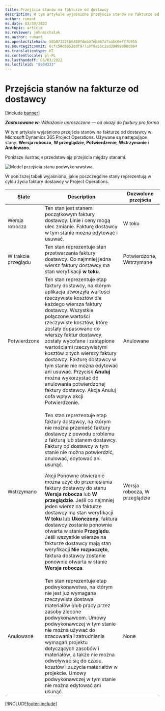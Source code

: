 ```yaml
---
title: Przejścia stanów na fakturze od dostawcy
description: W tym artykule wyjaśniono przejścia stanów na fakturze od dostawcy w Microsoft Dynamics 365 Project Operations.
author: rumant
ms.date: 03/30/2022
ms.topic: article
ms.reviewer: johnmichalak
ms.author: rumant
ms.openlocfilehash: 58b07322fb6480fdeb07eb867a7aabc0eff7b955
ms.sourcegitcommit: 6cfc50d89528df977a8f6a55c1ad39d99800d9b4
ms.translationtype: HT
ms.contentlocale: pl-PL
ms.lasthandoff: 06/03/2022
ms.locfileid: "8934333"
---
```

# <a name="state-transitions-on-a-vendor-invoice"></a>Przejścia stanów na fakturze od dostawcy

[!include [banner](../../includes/dataverse-preview.md)]

_**Zastosowane w:** Wdrażanie uproszczone — od okazji do faktury pro forma_

W tym artykule wyjaśniono przejścia stanów na fakturze od dostawcy w Microsoft Dynamics 365 Project Operations. Używane są następujące stany: **Wersja robocza**, **W przeglądzie**, **Potwierdzenie**, **Wstrzymanie** i **Anulowano**.

Poniższe ilustracje przedstawiają przejścia między stanami.

![Model przejścia stanu podwykonawstwa.](../media/VI_State_Model.jpg)

W poniższej tabeli wyjaśniono, jakie poszczególne stany reprezentują w cyklu życia faktury dostawcy w Project Operations.

| State | Description | Dozwolone przejścia |
| --- | --- | --- |
| Wersja robocza | Ten stan jest stanem początkowym faktury dostawcy. Linie i ceny mogą ulec zmianie. Fakturę dostawcy w tym stanie można edytować i usuwać. | W toku |
| W trakcie przeglądu | Ten stan reprezentuje stan przetwarzania faktury dostawcy. Co najmniej jedna wiersz faktury dostawcy ma stan weryfikacji **w toku**. | Potwierdzone, Wstrzymane |
| Potwierdzone | Ten stan reprezentuje etap faktury dostawcy, na którym aplikacja utworzyła wartości rzeczywiste kosztów dla każdego wiersza faktury dostawcy. Wszystkie połączone wartości rzeczywiste kosztów, które zostały dopasowane do wierszy faktur dostawcy, zostały wycofane i zastąpione wartościami rzeczywistymi kosztów z tych wierszy faktury dostawcy. Fakturę dostawcy w tym stanie nie można edytować ani usuwać. Przycisk **Anuluj** można wykorzystać do anulowania potwierdzonej faktury dostawcy. Akcja Anuluj cofa wpływ akcji Potwierdzenie. | Anulowane |
| Wstrzymano | <p>Ten stan reprezentuje etap faktury dostawcy, na którym nie można przenieść faktury dostawcy z powodu problemu z fakturą lub stanem dostawcy. Faktury od dostawcy w tym stanie nie można potwierdzić, anulować, edytować ani usunąć.</p><p>Akcji Ponowne otwieranie można użyć do przeniesienia faktury dostawcy do stanu **Wersja robocza** lub **W przeglądzie**. Jeśli co najmniej jeden wiersz na fakturze dostawcy ma stan weryfikacji **W toku** lub **Ukończony**, faktura dostawcy zostanie ponownie otwarta w stanie **Przeglądu**. Jeśli wszystkie wiersze na fakturze dostawcy mają stan weryfikacji **Nie rozpoczęto**, faktura dostawcy zostanie ponownie otwarta w stanie **Wersja robocza**.</p> | Wersja robocza, W przeglądzie |
| Anulowane | Ten stan reprezentuje etap podwykonawstwa, na którym nie jest już wymagana rzeczywista dostawa materiałów i/lub pracy przez zasoby zlecone podwykonawcom. Umowy podwykonawczej w tym stanie nie można używać do szacowania i zatrudniania wymagań projektu dotyczących zasobów i materiałów, a także nie można odwoływać się do czasu, kosztów i zużycia materiałów w projekcie. Umowy podwykonawczej w tym stanie nie można edytować ani usunąć. | None |

[!INCLUDE[footer-include](../../includes/footer-banner.md)]
